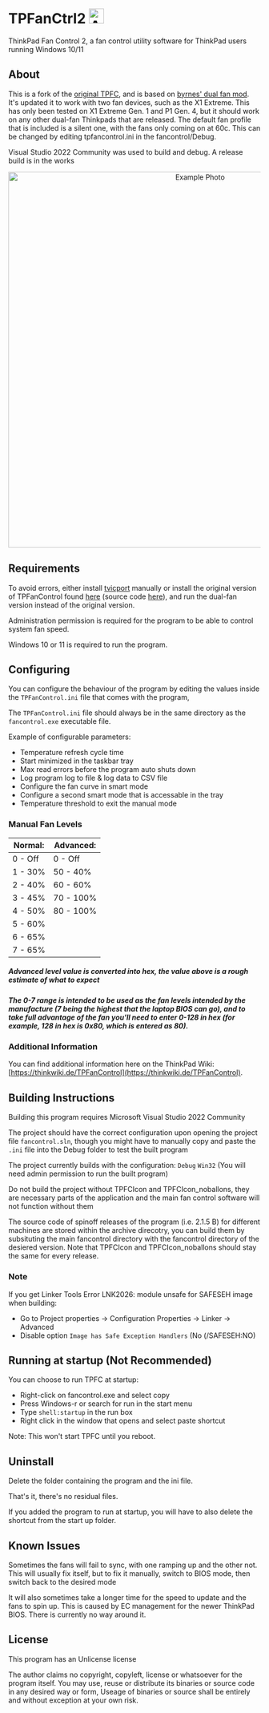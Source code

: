# TPFanCtrl2 <img src="https://raw.githubusercontent.com/Shuzhengz/TPFanCtrl2/main/fancontrol/res/app.ico" alt = "App Icon" width = "30"/>

ThinkPad Fan Control 2, a fan control utility software for ThinkPad users running Windows 10/11

## About

This is a fork of the [original TPFC](https://github.com/ThinkPad-Forum/TPFanControl/tree/master/fancontrol), and is based on [byrnes' dual fan mod](https://github.com/byrnes/TPFanControl). It's updated it to work with two fan devices, such as the X1 Extreme. This has only been tested on X1 Extreme Gen. 1 and P1 Gen. 4, but it should work on any other dual-fan Thinkpads that are released. The default fan profile that is included is a silent one, with the fans only coming on at 60c. This can be changed by editing tpfancontrol.ini in the fancontrol/Debug.

Visual Studio 2022 Community was used to build and debug. A release build is in the works

<p align="center">
  <img src="https://raw.githubusercontent.com/Shuzhengz/TPFanCtrl2/master/fancontrol/res/TPFC2.png" alt="Example Photo" width="750"/>
</p>


## Requirements

To avoid errors, either install [tvicport](https://www.entechtaiwan.com/dev/port/index.shtm) manually or install the original version of TPFanControl found [here](https://sourceforge.net/projects/tp4xfancontrol/) (source code [here](https://github.com/ThinkPad-Forum/TPFanControl)), and run the dual-fan version instead of the original version.

Administration permission is required for the program to be able to control system fan speed.

Windows 10 or 11 is required to run the program.


## Configuring

You can configure the behaviour of the program by editing the values inside the `TPFanControl.ini` file that comes with the program,

The `TPFanControl.ini` file should always be in the same directory as the `fancontrol.exe` executable file.

Example of configurable parameters:

- Temperature refresh cycle time
- Start minimized in the taskbar tray
- Max read errors before the program auto shuts down
- Log program log to file & log data to CSV file
- Configure the fan curve in smart mode
- Configure a second smart mode that is accessable in the tray
- Temperature threshold to exit the manual mode

### Manual Fan Levels

| Normal: | Advanced:|
| --- | ----------- |
| 0 - Off | 0 - Off |
| 1 - 30% | 50 - 40% |
| 2 - 40% | 60 - 60% |
| 3 - 45% | 70 - 100% |
| 4 - 50% | 80 - 100% |
| 5 - 60% |
| 6 - 65% |
| 7 - 65% |

<h5>Advanced level value is converted into hex, the value above is a rough estimate of what to expect</h5>

<h5>The 0-7 range is intended to be used as the fan levels intended by the manufacture (7 being the highest that the laptop BIOS can go), and to take full advantage of the fan you'll need to enter 0-128 in hex (for example, 128 in hex is 0x80, which is entered as 80).</h5>

### Additional Information

You can find additional information here on the ThinkPad Wiki: [https://thinkwiki.de/TPFanControl](https://thinkwiki.de/TPFanControl).


## Building Instructions

Building this program requires Microsoft Visual Studio 2022 Community

The project should have the correct configuration upon opening the project file `fancontrol.sln`, though you might have to manually copy and paste the `.ini` file into the Debug folder to test the built program

The project currently builds with the configuration: `Debug` `Win32` (You will need admin permission to run the built program)

Do not build the project without TPFCIcon and TPFCIcon_noballons, they are necessary parts of the application and the main fan control software will not function without them

The source code of spinoff releases of the program (i.e. 2.1.5 B) for different machines are stored within the archive direcotry, you can build them by subsituting the main fancontrol directory with the fancontrol directory of the desiered version. Note that TPFCIcon and TPFCIcon_noballons should stay the same for every release.

### Note

If you get Linker Tools Error LNK2026: module unsafe for SAFESEH image when building:

- Go to Project properties -> Configuration Properties -> Linker -> Advanced
- Disable option `Image has Safe Exception Handlers` (No (/SAFESEH:NO)

## Running at startup (Not Recommended)

You can choose to run TPFC at startup:

- Right-click on fancontrol.exe and select copy
- Press Windows-r or search for run in the start menu
- Type `shell:startup` in the run box
- Right click in the window that opens and select paste shortcut

Note: This won't start TPFC until you reboot.


## Uninstall

Delete the folder containing the program and the ini file.

That's it, there's no residual files.

If you added the program to run at startup, you will have to also delete the shortcut from the start up folder.

## Known Issues

Sometimes the fans will fail to sync, with one ramping up and the other not.
This will usually fix itself, but to fix it manually, switch to BIOS mode, then switch back to the desired mode

It will also sometimes take a longer time for the speed to update and the fans to spin up.
This is caused by EC management for the newer ThinkPad BIOS. There is currently no way around it.

## License
This program has an Unlicense license

The author claims no copyright, copyleft, license or whatsoever for the program itself. You may use, reuse or distribute its binaries or source code in any desired way or form, Useage of binaries or source shall be entirely and without exception at your own risk.

